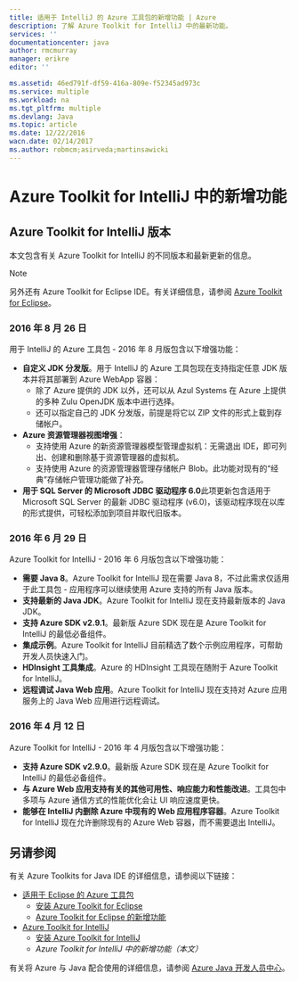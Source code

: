 ```yaml
---
title: 适用于 IntelliJ 的 Azure 工具包的新增功能 | Azure
description: 了解 Azure Toolkit for IntelliJ 中的最新功能。
services: ''
documentationcenter: java
author: rmcmurray
manager: erikre
editor: ''

ms.assetid: 46ed791f-df59-416a-809e-f52345ad973c
ms.service: multiple
ms.workload: na
ms.tgt_pltfrm: multiple
ms.devlang: Java
ms.topic: article
ms.date: 12/22/2016
wacn.date: 02/14/2017
ms.author: robmcm;asirveda;martinsawicki
---
```


# Azure Toolkit for IntelliJ 中的新增功能
## Azure Toolkit for IntelliJ 版本
本文包含有关 Azure Toolkit for IntelliJ 的不同版本和最新更新的信息。

> [!NOTE]
> 另外还有 Azure Toolkit for Eclipse IDE。有关详细信息，请参阅 [Azure Toolkit for Eclipse]。

### 2016 年 8 月 26 日
用于 IntelliJ 的 Azure 工具包 - 2016 年 8 月版包含以下增强功能：

- **自定义 JDK 分发版**。用于 IntelliJ 的 Azure 工具包现在支持指定任意 JDK 版本并将其部署到 Azure WebApp 容器：
  - 除了 Azure 提供的 JDK 以外，还可以从 Azul Systems 在 Azure 上提供的多种 Zulu OpenJDK 版本中进行选择。
  - 还可以指定自己的 JDK 分发版，前提是将它以 ZIP 文件的形式上载到存储帐户。
- **Azure 资源管理器视图增强**：
  - 支持使用 Azure 的新资源管理器模型管理虚拟机：无需退出 IDE，即可列出、创建和删除基于资源管理器的虚拟机。
  - 支持使用 Azure 的资源管理器管理存储帐户 Blob。此功能对现有的“经典”存储帐户管理功能做了补充。
- **用于 SQL Server 的 Microsoft JDBC 驱动程序 6.0**此项更新包含适用于 Microsoft SQL Server 的最新 JDBC 驱动程序 (v6.0)，该驱动程序现在以库的形式提供，可轻松添加到项目并取代旧版本。

### 2016 年 6 月 29 日
Azure Toolkit for IntelliJ - 2016 年 6 月版包含以下增强功能：

- **需要 Java 8**。Azure Toolkit for IntelliJ 现在需要 Java 8，不过此需求仅适用于此工具包 - 应用程序可以继续使用 Azure 支持的所有 Java 版本。
- **支持最新的 Java JDK**。Azure Toolkit for IntelliJ 现在支持最新版本的 Java JDK。
- **支持 Azure SDK v2.9.1**。最新版 Azure SDK 现在是 Azure Toolkit for IntelliJ 的最低必备组件。
- **集成示例**。Azure Toolkit for IntelliJ 目前精选了数个示例应用程序，可帮助开发人员快速入门。
- **HDInsight 工具集成**。Azure 的 HDInsight 工具现在随附于 Azure Toolkit for IntelliJ。
- **远程调试 Java Web 应用**。Azure Toolkit for IntelliJ 现在支持对 Azure 应用服务上的 Java Web 应用进行远程调试。

### 2016 年 4 月 12 日
Azure Toolkit for IntelliJ - 2016 年 4 月版包含以下增强功能：

- **支持 Azure SDK v2.9.0**。最新版 Azure SDK 现在是 Azure Toolkit for IntelliJ 的最低必备组件。
- **与 Azure Web 应用支持有关的其他可用性、响应能力和性能改进**。工具包中多项与 Azure 通信方式的性能优化会让 UI 响应速度更快。
- **能够在 IntelliJ 内删除 Azure 中现有的 Web 应用程序容器**。Azure Toolkit for IntelliJ 现在允许删除现有的 Azure Web 容器，而不需要退出 IntelliJ。

## 另请参阅
有关 Azure Toolkits for Java IDE 的详细信息，请参阅以下链接：

- [适用于 Eclipse 的 Azure 工具包]
  - [安装 Azure Toolkit for Eclipse]
  - [Azure Toolkit for Eclipse 的新增功能]
- [Azure Toolkit for IntelliJ]
  - [安装 Azure Toolkit for IntelliJ]
  - *Azure Toolkit for IntelliJ 中的新增功能（本文）*

有关将 Azure 与 Java 配合使用的详细信息，请参阅 [Azure Java 开发人员中心]。

<!-- URL List -->

[Azure Toolkit for Eclipse]: ./azure-toolkit-for-eclipse.md
[适用于 Eclipse 的 Azure 工具包]: ./azure-toolkit-for-eclipse.md
[Azure Toolkit for IntelliJ]: ./azure-toolkit-for-intellij.md
[安装 Azure Toolkit for Eclipse]: ./azure-toolkit-for-eclipse-installation.md
[安装 Azure Toolkit for IntelliJ]: ./azure-toolkit-for-intellij-installation.md
[Azure Toolkit for Eclipse 的新增功能]: ./azure-toolkit-for-eclipse-whats-new.md
[What's New in the Azure Toolkit for IntelliJ]: ./azure-toolkit-for-intellij-whats-new.md

[Azure Java 开发人员中心]: /develop/java/

<!---HONumber=Mooncake_0206_2017-->
<!--Update_Description: wording update-->